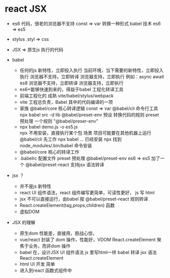 # react JSX 

- es6 代码，很老的浏览器不支持 
  const => var
  转换一种形式
  babel 技术
  es6 => es5
- stylus 
  .styl => css
- JSX => 原生js 执行的代码

- babel
  - 任何的js 新特性，立即投入执行
    当前环境，当下需要的新特性，立即投入执行
    浏览器不支持，立即转译
    浏览器支持，立即执行 
    例如：async await es8
        浏览器不支持，立即转译
        浏览器支持，立即执行
  - es6+能够快速到来的，得益于babel 工程化转译工具
  - 前端工程化的 成熟 vite/babel/stylus/webpack
  - vite 工程总负责，Babel 其中的代码编译的一项
  - 家族 
    @babel/core 核心转译逻辑 const => var
    @babel/cli 命令行工具 npx babel src -d lib
    @babel/preset-env 预设 转换代码的规则
    preset 预处理 一个规则 "@babel/preser-env"
  - npx babel demo.js -o es5.js  
    npx 不用安装，直接执行某个包
    场景 项目可能要在其他机器上运行
    @babel/cli 先工作 npx babel ...
    已经安装 npx 找到 node_modules/.bin/babel 命令安装 
  - @babel/core 核心的转译工作
  - .babelrc 配置文件
    preset 预处理 @babel/preset-env es6 => es5
    加了一个 @babel/preset-react 支持jsx 语法转译

- jsx ？
  - 并不是js 新特性
  - react UI 组件语法，react 组件编写更简单，可读性更好， js 写 html
  - jsx 不可以直接运行，由babel 按 @babel/preset-react 规则转译
  - React.createElement(tag,props,children) 函数
  - 虚拟DOM

- JSX 的理解
  - 原生dom 性能差，直接用，胆战心惊，
  - vue/react 封装了 dom 操作，性能好，VDOM
    React.createElement
    聚焦于业务，而非dom 操作
  - babel 在，设计JSX UI 组件语法 js 里写html一样
    babel 转译 jsx 语法 React.createElement
  - html UI 开发 简单
  - 进入到react 函数式组件中